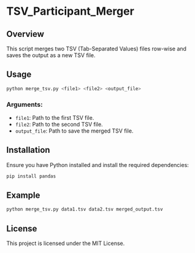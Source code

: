 # TSV_Participant_Merger

## Overview
This script merges two TSV (Tab-Separated Values) files row-wise and saves the output as a new TSV file.

## Usage
```sh
python merge_tsv.py <file1> <file2> <output_file>
```

### Arguments:
- `file1`: Path to the first TSV file.
- `file2`: Path to the second TSV file.
- `output_file`: Path to save the merged TSV file.

## Installation
Ensure you have Python installed and install the required dependencies:
```sh
pip install pandas
```

## Example
```sh
python merge_tsv.py data1.tsv data2.tsv merged_output.tsv
```

## License
This project is licensed under the MIT License.

